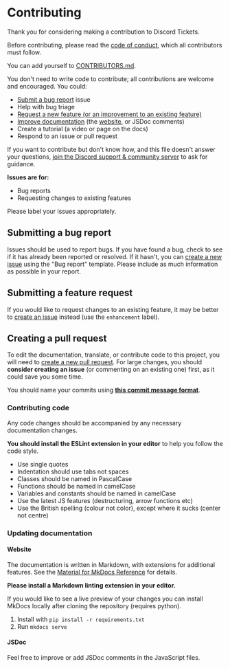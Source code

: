 # Contributing

Thank you for considering making a contribution to Discord Tickets.

Before contributing, please read the [code of conduct](CODE_OF_CONDUCT.md), which all contributors must follow.

You can add yourself to [CONTRIBUTORS.md](https://github.com/JustShush/YourBestBOT/blob/main/CONTRIBUTORS.md).

You don't need to write code to contribute; all contributions are welcome and encouraged. You could:

- [Submit a bug report](#submitting-a-bug-report) issue
- Help with bug triage
- [Request a new feature (or an improvement to an existing feature)](#submitting-a-feature-request)
- [Improve documentation](#updating-documentation) (the [website](https://yourbestbot.pt), or JSDoc comments)
- Create a tutorial (a video or page on the docs)
- Respond to an issue or pull request

If you want to contribute but don't know how, and this file doesn't answer your questions, [join the Discord support & community server](https://mdinis.pt/discord) to ask for guidance.

**Issues are for:**

- Bug reports
- Requesting changes to existing features

Please label your issues appropriately.

## Submitting a bug report

Issues should be used to report bugs. If you have found a bug, check to see if it has already been reported or resolved. If it hasn't, you can [create a new issue](https://github.com/JustShush/YourBestBOT/issues/new/choose) using the "Bug report" template. Please include as much information as possible in your report.

## Submitting a feature request

<!-- To request a new feature, [start a new discussion](https://github.com/JustShush/YourBestBOT/discussions/new?category=Ideas) under the Ideas category so other members of the community can discuss the request and vote on it. -->

If you would like to request changes to an existing feature, it may be better to [create an issue](https://github.com/JustShush/YourBestBOT/issues/new) instead (use the `enhancement` label).

## Creating a pull request

To edit the documentation, translate, or contribute code to this project, you will need to [create a new pull request](https://github.com/JustShush/YourBestBOT/compare). For large changes, you should **consider creating an issue** (or commenting on an existing one) first, as it could save you some time.

You should name your commits using [**this commit message format**](https://github.com/angular/material/blob/master/.github/CONTRIBUTING.md#-commit-message-format).

### Contributing code

Any code changes should be accompanied by any necessary documentation changes.

**You should install the ESLint extension in your editor** to help you follow the code style.

- Use single quotes
- Indentation should use tabs not spaces
- Classes should be named in PascalCase
- Functions should be named in camelCase
- Variables and constants should be named in camelCase
- Use the latest JS features (destructuring, arrow functions etc)
- Use the British spelling (colour not color), except where it sucks (center not centre)

### Updating documentation

#### Website

The documentation is written in Markdown, with extensions for additional features. See the [Material for MkDocs Reference](https://squidfunk.github.io/mkdocs-material/reference/abbreviations/) for details.

**Please install a Markdown linting extension in your editor.**

If you would like to see a live preview of your changes you can install MkDocs locally after cloning the repository (requires python).

1. Install with `pip install -r requirements.txt`
2. Run `mkdocs serve`

#### JSDoc

Feel free to improve or add JSDoc comments in the JavaScript files.

[ty]: https://github.com/saiteja-madha/discord-js-bot/blob/main/README.md